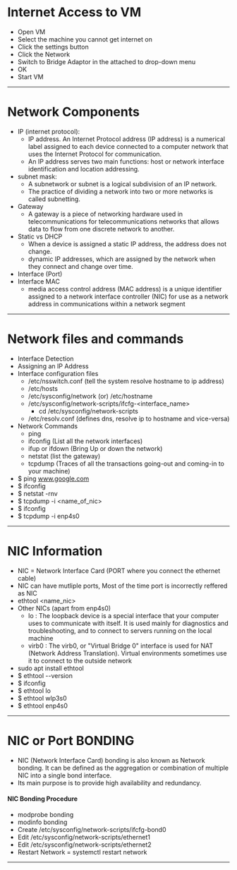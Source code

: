 # Internet Access to VM

- Open VM
- Select the machine you cannot get internet on
- Click the settings button
- Click the Network
- Switch to Bridge Adaptor in the attached to drop-down menu
- OK
- Start VM

---

# Network Components

- IP (internet protocol):
  - IP address. An Internet Protocol address (IP address) is a numerical label assigned to each device connected to a computer network that uses the Internet Protocol for communication.
  - An IP address serves two main functions: host or network interface identification and location addressing.
- subnet mask:
  - A subnetwork or subnet is a logical subdivision of an IP network.
  - The practice of dividing a network into two or more networks is called subnetting.
- Gateway
  - A gateway is a piece of networking hardware used in telecommunications for telecommunications networks that allows data to flow from one discrete network to another.
- Static vs DHCP
  - When a device is assigned a static IP address, the address does not change.
  - dynamic IP addresses, which are assigned by the network when they connect and change over time.
- Interface (Port)
- Interface MAC
  - media access control address (MAC address) is a unique identifier assigned to a network interface controller (NIC) for use as a network address in communications within a network segment

---

# Network files and commands

- Interface Detection
- Assigning an IP Address
- Interface configuration files
  - /etc/nsswitch.conf (tell the system resolve hostname to ip address)
  - /etc/hosts
  - /etc/sysconfig/network (or) /etc/hostname
  - /etc/sysconfig/network-scripts/ifcfg-<interface_name>
    - cd /etc/sysconfig/network-scripts
  - /etc/resolv.conf (defines dns, resolve ip to hostname and vice-versa)
- Network Commands
  - ping
  - ifconfig (List all the network interfaces)
  - ifup or ifdown (Bring Up or down the network)
  - netstat (list the gateway)
  - tcpdump (Traces of all the transactions going-out and coming-in to your machine)
- \$ ping www.google.com
- \$ ifconfig
- \$ netstat -rnv
- \$ tcpdump -i <name_of_nic>
- \$ ifconfig
- \$ tcpdump -i enp4s0

---

# NIC Information

- NIC = Network Interface Card (PORT where you connect the ethernet cable)
- NIC can have mutliple ports, Most of the time port is incorrectly reffered as NIC
- ethtool <name_nic>
- Other NICs (apart from enp4s0)
  - lo : The loopback device is a special interface that your computer uses to communicate with itself. It is used mainly for diagnostics and troubleshooting, and to connect to servers running on the local machine
  - virb0 : The virb0, or "Virtual Bridge 0" interface is used for NAT (Network Address Translation). Virtual environments sometimes use it to connect to the outside network
- sudo apt install ethtool
- \$ ethtool --version
- \$ ifconfig
- \$ ethtool lo
- \$ ethtool wlp3s0
- \$ ethtool enp4s0

---

# NIC or Port BONDING

- NIC (Network Interface Card) bonding is also known as Network bonding. It can be defined as the aggregation or combination of multiple NIC into a single bond interface.
- Its main purpose is to provide high availability and redundancy.

#### NIC Bonding Procedure

- modprobe bonding
- modinfo bonding
- Create /etc/sysconfig/network-scripts/ifcfg-bond0
- Edit /etc/sysconfig/network-scripts/ethernet1
- Edit /etc/sysconfig/network-scripts/ethernet2
- Restart Network = systemctl restart network
<!--
nic1 -----*>
              bond0
nic2 -----*>
 -->

---
